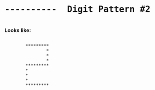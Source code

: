 
<pre><h1 align="center">----------  Digit Pattern #2  ----------</h1></pre>


### Looks like:

<pre>
  
        *********
                *
                *
                *
        *********
        *
        *
        *
        *********
                 
                 
</pre>
